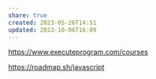 ```yaml
---
share: true
created: 2023-05-26T14:51
updated: 2023-10-06T16:09
---
```


https://www.executeprogram.com/courses

https://roadmap.sh/javascript
